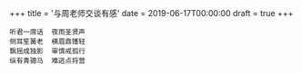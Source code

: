 +++
title = '与周老师交谈有感'
date = 2019-06-17T00:00:00
draft = true
+++

```text
听君一席话  夜雨圣贤声
侧耳笙簧老  横眉鼎镬轻
飘摇成独影  审慎戒孤行
纵有青骢马  难逃点将营
```
